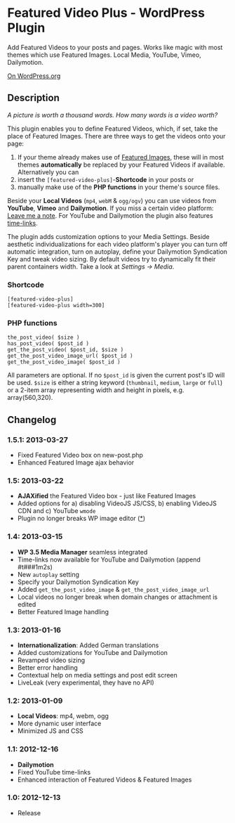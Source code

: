 # Featured Video Plus - WordPress Plugin #
Add Featured Videos to your posts and pages. Works like magic with most themes which use Featured Images. Local Media, YouTube, Vimeo, Dailymotion.

[On WordPress.org](http://wordpress.org/extend/plugins/featured-video-plus/)

## Description ##
*A picture is worth a thousand words. How many words is a video worth?*

This plugin enables you to define Featured Videos, which, if set, take the place of Featured Images. There are three ways to get the videos onto your page:

1. If your theme already makes use of  [Featured Images](http://codex.wordpress.org/Post_Thumbnails), these will in most themes __automatically__ be replaced by your Featured Videos if available. Alternatively you can
2. insert the `[featured-video-plus]`-__Shortcode__ in your posts or
3. manually make use of the __PHP functions__ in your theme's source files.

Beside your __Local Videos__ (`mp4`, `webM` & `ogg/ogv`) you can use videos from __YouTube__, __Vimeo__ and __Dailymotion__. If you miss a certain video platform: [Leave me a note](http://wordpress.org/support/plugin/featured-video-plus). For YouTube and Dailymotion the plugin also features [time-links](http://support.google.com/youtube/bin/answer.py?hl=en&answer=116618).

The plugin adds customization options to your Media Settings. Beside aesthetic individualizations for each video platform's player you can turn off automatic integration, turn on autoplay, define your Dailymotion Syndication Key and tweak video sizing. By default videos try to dynamically fit their parent containers width. Take a look at *Settings -> Media*.

### Shortcode ###

	[featured-video-plus]
	[featured-video-plus width=300]


### PHP functions ###

	the_post_video( $size )
	has_post_video( $post_id )
	get_the_post_video( $post_id, $size )
	get_the_post_video_image_url( $post_id )
	get_the_post_video_image( $post_id )

All parameters are optional. If no `$post_id` is given the current post's ID will be used. `$size` is either a string keyword (`thumbnail`, `medium`, `large` or `full`) or a 2-item array representing width and height in pixels, e.g. array(560,320).

## Changelog ##

### 1.5.1: 2013-03-27 ###
* Fixed Featured Video box on new-post.php
* Enhanced Featured Image ajax behavior

### 1.5: 2013-03-22 ###
* __AJAXified__ the Featured Video box - just like Featured Images
* Added options for a) disabling VideoJS JS/CSS, b) enabling VideoJS CDN and c) YouTube `wmode`
* Plugin no longer breaks WP image editor ([*](http://wordpress.org/support/topic/breaks-image-scaling-shows-nan))

### 1.4: 2013-03-15 ###
* __WP 3.5 Media Manager__ seamless integrated
* Time-links now available for YouTube and Dailymotion (append #t###1m2s)
* New `autoplay` setting
* Specify your Dailymotion Syndication Key
* Added `get_the_post_video_image` & `get_the_post_video_image_url`
* Local videos no longer break when domain changes or attachment is edited
* Better Featured Image handling

### 1.3: 2013-01-16 ###
* __Internationalization__: Added German translations
* Added customizations for YouTube and Dailymotion
* Revamped video sizing
* Better error handling
* Contextual help on media settings and post edit screen
* LiveLeak (very experimental, they have no API)

### 1.2: 2013-01-09 ###
* __Local Videos__: mp4, webm, ogg
* More dynamic user interface
* Minimized JS and CSS

### 1.1: 2012-12-16 ###
* __Dailymotion__
* Fixed YouTube time-links
* Enhanced interaction of Featured Videos & Featured Images

### 1.0: 2012-12-13 ###
* Release

